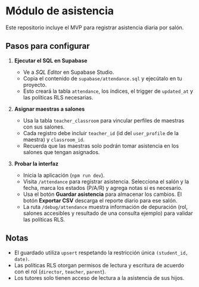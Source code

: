 # Módulo de asistencia

Este repositorio incluye el MVP para registrar asistencia diaria por salón.

## Pasos para configurar

1. **Ejecutar el SQL en Supabase**
   - Ve a *SQL Editor* en Supabase Studio.
   - Copia el contenido de `supabase/attendance.sql` y ejecútalo en tu proyecto.
   - Esto creará la tabla `attendance`, los índices, el trigger de `updated_at` y las políticas RLS necesarias.

2. **Asignar maestras a salones**
   - Usa la tabla `teacher_classroom` para vincular perfiles de maestras con sus salones.
   - Cada registro debe incluir `teacher_id` (id del `user_profile` de la maestra) y `classroom_id`.
   - Recuerda que las maestras solo podrán tomar asistencia en los salones que tengan asignados.

3. **Probar la interfaz**
   - Inicia la aplicación (`npm run dev`).
   - Visita `/attendance` para registrar asistencia. Selecciona el salón y la fecha, marca los estados (P/A/R) y agrega notas si es necesario.
   - Usa el botón **Guardar asistencia** para almacenar los cambios. El botón **Exportar CSV** descarga el reporte diario para ese salón.
   - La ruta `/debug/attendance` muestra información de depuración (rol, salones accesibles y resultado de una consulta ejemplo) para validar las políticas RLS.

## Notas

- El guardado utiliza `upsert` respetando la restricción única `(student_id, date)`.
- Las políticas RLS otorgan permisos de lectura y escritura de acuerdo con el rol (`director`, `teacher`, `parent`).
- Los tutores solo tienen acceso de lectura a la asistencia de sus hijos.
